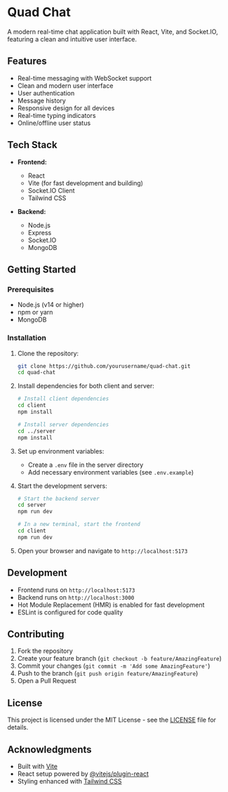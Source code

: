 # Quad Chat

A modern real-time chat application built with React, Vite, and Socket.IO, featuring a clean and intuitive user interface.

## Features

- Real-time messaging with WebSocket support
- Clean and modern user interface
- User authentication
- Message history
- Responsive design for all devices
- Real-time typing indicators
- Online/offline user status

## Tech Stack

- **Frontend:**
  - React
  - Vite (for fast development and building)
  - Socket.IO Client
  - Tailwind CSS

- **Backend:**
  - Node.js
  - Express
  - Socket.IO
  - MongoDB

## Getting Started

### Prerequisites

- Node.js (v14 or higher)
- npm or yarn
- MongoDB

### Installation

1. Clone the repository:
   ```bash
   git clone https://github.com/yourusername/quad-chat.git
   cd quad-chat
   ```

2. Install dependencies for both client and server:
   ```bash
   # Install client dependencies
   cd client
   npm install

   # Install server dependencies
   cd ../server
   npm install
   ```

3. Set up environment variables:
   - Create a `.env` file in the server directory
   - Add necessary environment variables (see `.env.example`)

4. Start the development servers:
   ```bash
   # Start the backend server
   cd server
   npm run dev

   # In a new terminal, start the frontend
   cd client
   npm run dev
   ```

5. Open your browser and navigate to `http://localhost:5173`

## Development

- Frontend runs on `http://localhost:5173`
- Backend runs on `http://localhost:3000`
- Hot Module Replacement (HMR) is enabled for fast development
- ESLint is configured for code quality

## Contributing

1. Fork the repository
2. Create your feature branch (`git checkout -b feature/AmazingFeature`)
3. Commit your changes (`git commit -m 'Add some AmazingFeature'`)
4. Push to the branch (`git push origin feature/AmazingFeature`)
5. Open a Pull Request

## License

This project is licensed under the MIT License - see the [LICENSE](LICENSE) file for details.

## Acknowledgments

- Built with [Vite](https://vitejs.dev/)
- React setup powered by [@vitejs/plugin-react](https://github.com/vitejs/vite-plugin-react)
- Styling enhanced with [Tailwind CSS](https://tailwindcss.com/)
